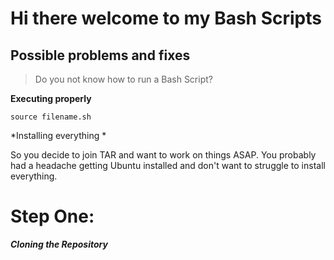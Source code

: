 # Hi there welcome to my Bash Scripts

## Possible problems and fixes

> Do you not know how to run a Bash Script?

**Executing properly**

```
source filename.sh

```
*Installing everything *

So you decide to join TAR and want to work on things ASAP.
You probably had a headache getting Ubuntu installed and don't want to struggle to install everything.

# Step One:

***Cloning the Repository***
